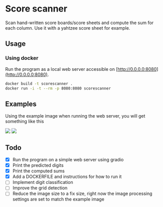 # Score scanner

Scan hand-written score boards/score sheets and compute the sum for each column.
Use it with a yahtzee score sheet for example.

## Usage

### Using docker

Run the program as a local web server accessible on
[http://0.0.0.0:8080](http://0.0.0.0:8080).

```sh
docker build -t scorescanner .
docker run -i -t --rm -p 8080:8080 scorescanner
```

## Examples

Using the example image when running the web server, you will get something like this

![](https://user-images.githubusercontent.com/25964718/129025190-99be8e5b-b0d9-4826-8606-11c3c5d215cc.png)
![](https://user-images.githubusercontent.com/25964718/129025199-6ab9002c-32d2-41ae-9827-dc1c60295858.png)

## Todo

- [x] Run the program on a simple web server using gradio
- [x] Print the predicted digits
- [x] Print the computed sums
- [x] Add a DOCKERFILE and instructions for how to run it
- [ ] Implement digit classification
- [ ] Improve the grid detection
- [ ] Reduce the image size to a fix size, right now the image processing
  settings are set to match the example image
